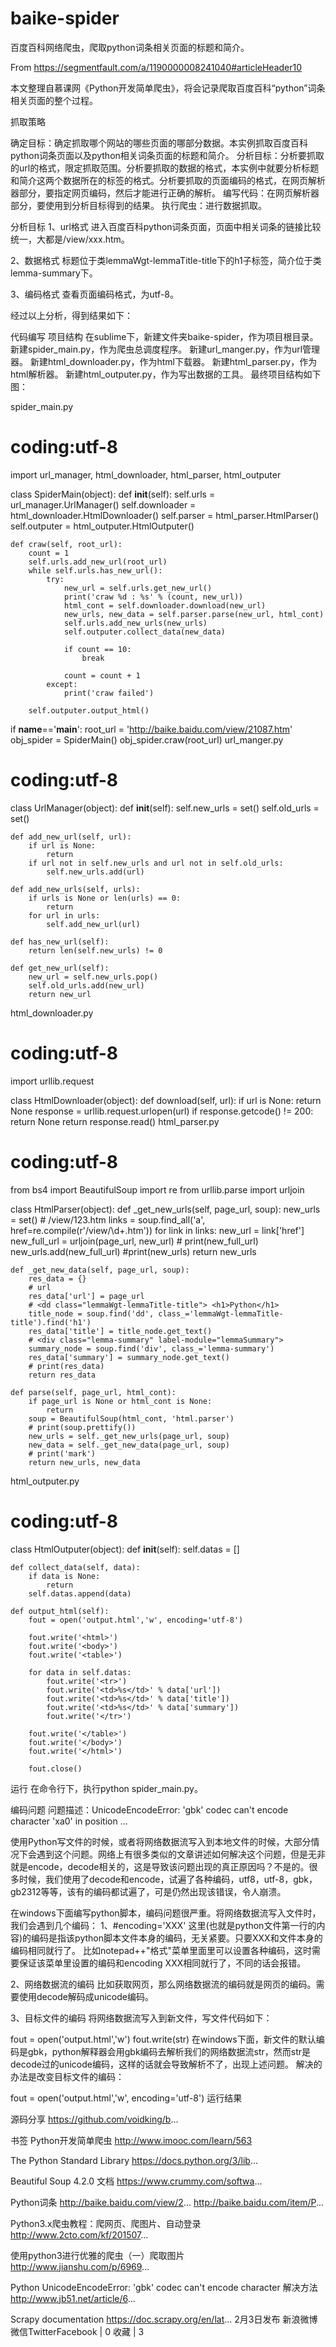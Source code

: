 # baike-spider
百度百科网络爬虫，爬取python词条相关页面的标题和简介。

From https://segmentfault.com/a/1190000008241040#articleHeader10

本文整理自慕课网《Python开发简单爬虫》，将会记录爬取百度百科“python”词条相关页面的整个过程。

抓取策略

确定目标：确定抓取哪个网站的哪些页面的哪部分数据。本实例抓取百度百科python词条页面以及python相关词条页面的标题和简介。
分析目标：分析要抓取的url的格式，限定抓取范围。分析要抓取的数据的格式，本实例中就要分析标题和简介这两个数据所在的标签的格式。分析要抓取的页面编码的格式，在网页解析器部分，要指定网页编码，然后才能进行正确的解析。
编写代码：在网页解析器部分，要使用到分析目标得到的结果。
执行爬虫：进行数据抓取。

分析目标
1、url格式
进入百度百科python词条页面，页面中相关词条的链接比较统一，大都是/view/xxx.htm。


2、数据格式
标题位于类lemmaWgt-lemmaTitle-title下的h1子标签，简介位于类lemma-summary下。



3、编码格式
查看页面编码格式，为utf-8。


经过以上分析，得到结果如下：


代码编写
项目结构
在sublime下，新建文件夹baike-spider，作为项目根目录。
新建spider_main.py，作为爬虫总调度程序。
新建url_manger.py，作为url管理器。
新建html_downloader.py，作为html下载器。
新建html_parser.py，作为html解析器。
新建html_outputer.py，作为写出数据的工具。
最终项目结构如下图：


spider_main.py
# coding:utf-8
import url_manager, html_downloader, html_parser, html_outputer

class SpiderMain(object):
    def __init__(self):
        self.urls = url_manager.UrlManager()
        self.downloader = html_downloader.HtmlDownloader()
        self.parser = html_parser.HtmlParser()
        self.outputer = html_outputer.HtmlOutputer()

    def craw(self, root_url):
        count = 1
        self.urls.add_new_url(root_url)
        while self.urls.has_new_url():
            try:
                new_url = self.urls.get_new_url()
                print('craw %d : %s' % (count, new_url))
                html_cont = self.downloader.download(new_url)
                new_urls, new_data = self.parser.parse(new_url, html_cont)
                self.urls.add_new_urls(new_urls)
                self.outputer.collect_data(new_data)

                if count == 10:
                    break

                count = count + 1
            except:
                print('craw failed')

        self.outputer.output_html()


if __name__=='__main__':
    root_url = 'http://baike.baidu.com/view/21087.htm'
    obj_spider = SpiderMain()
    obj_spider.craw(root_url)
url_manger.py
# coding:utf-8
class UrlManager(object):
    def __init__(self):
        self.new_urls = set()
        self.old_urls = set()

    def add_new_url(self, url):
        if url is None:
            return
        if url not in self.new_urls and url not in self.old_urls:
            self.new_urls.add(url)

    def add_new_urls(self, urls):
        if urls is None or len(urls) == 0:
            return
        for url in urls:
            self.add_new_url(url)

    def has_new_url(self):
        return len(self.new_urls) != 0

    def get_new_url(self):
        new_url = self.new_urls.pop()
        self.old_urls.add(new_url)
        return new_url
html_downloader.py
# coding:utf-8
import urllib.request

class HtmlDownloader(object):
    def download(self, url):
        if url is None:
            return None
        response = urllib.request.urlopen(url)
        if response.getcode() != 200:
            return None
        return response.read()
html_parser.py
# coding:utf-8
from bs4 import BeautifulSoup
import re
from urllib.parse import urljoin

class HtmlParser(object):
    def _get_new_urls(self, page_url, soup):
        new_urls = set()
        # /view/123.htm
        links = soup.find_all('a', href=re.compile(r'/view/\d+\.htm'))
        for link in links:
            new_url = link['href']
            new_full_url = urljoin(page_url, new_url)
            # print(new_full_url)
            new_urls.add(new_full_url)
        #print(new_urls)
        return new_urls

    def _get_new_data(self, page_url, soup):
        res_data = {}
        # url
        res_data['url'] = page_url
        # <dd class="lemmaWgt-lemmaTitle-title"> <h1>Python</h1>
        title_node = soup.find('dd', class_='lemmaWgt-lemmaTitle-title').find('h1')
        res_data['title'] = title_node.get_text()
        # <div class="lemma-summary" label-module="lemmaSummary">
        summary_node = soup.find('div', class_='lemma-summary')
        res_data['summary'] = summary_node.get_text()
        # print(res_data)
        return res_data

    def parse(self, page_url, html_cont):
        if page_url is None or html_cont is None:
            return
        soup = BeautifulSoup(html_cont, 'html.parser')
        # print(soup.prettify())
        new_urls = self._get_new_urls(page_url, soup)
        new_data = self._get_new_data(page_url, soup)
        # print('mark')
        return new_urls, new_data
html_outputer.py
# coding:utf-8
class HtmlOutputer(object):
    def __init__(self):
        self.datas = []

    def collect_data(self, data):
        if data is None:
            return
        self.datas.append(data)

    def output_html(self):
        fout = open('output.html','w', encoding='utf-8')

        fout.write('<html>')
        fout.write('<body>')
        fout.write('<table>')

        for data in self.datas:
            fout.write('<tr>')
            fout.write('<td>%s</td>' % data['url'])
            fout.write('<td>%s</td>' % data['title'])
            fout.write('<td>%s</td>' % data['summary'])
            fout.write('</tr>')

        fout.write('</table>')
        fout.write('</body>')
        fout.write('</html>')

        fout.close()
运行
在命令行下，执行python spider_main.py。

编码问题
问题描述：UnicodeEncodeError: 'gbk' codec can't encode character 'xa0' in position ...

使用Python写文件的时候，或者将网络数据流写入到本地文件的时候，大部分情况下会遇到这个问题。网络上有很多类似的文章讲述如何解决这个问题，但是无非就是encode，decode相关的，这是导致该问题出现的真正原因吗？不是的。很多时候，我们使用了decode和encode，试遍了各种编码，utf8，utf-8，gbk，gb2312等等，该有的编码都试遍了，可是仍然出现该错误，令人崩溃。

在windows下面编写python脚本，编码问题很严重。将网络数据流写入文件时，我们会遇到几个编码：
1、#encoding='XXX' 
这里(也就是python文件第一行的内容)的编码是指该python脚本文件本身的编码，无关紧要。只要XXX和文件本身的编码相同就行了。 
比如notepad++"格式"菜单里面里可以设置各种编码，这时需要保证该菜单里设置的编码和encoding XXX相同就行了，不同的话会报错。

2、网络数据流的编码
比如获取网页，那么网络数据流的编码就是网页的编码。需要使用decode解码成unicode编码。

3、目标文件的编码 
将网络数据流写入到新文件，写文件代码如下：

fout = open('output.html','w')
fout.write(str)
在windows下面，新文件的默认编码是gbk，python解释器会用gbk编码去解析我们的网络数据流str，然而str是decode过的unicode编码，这样的话就会导致解析不了，出现上述问题。 解决的办法是改变目标文件的编码：

fout = open('output.html','w', encoding='utf-8')
运行结果



源码分享
https://github.com/voidking/b...

书签
Python开发简单爬虫
http://www.imooc.com/learn/563

The Python Standard Library
https://docs.python.org/3/lib...

Beautiful Soup 4.2.0 文档
https://www.crummy.com/softwa...

Python词条
http://baike.baidu.com/view/2...
http://baike.baidu.com/item/P...

Python3.x爬虫教程：爬网页、爬图片、自动登录
http://www.2cto.com/kf/201507...

使用python3进行优雅的爬虫（一）爬取图片
http://www.jianshu.com/p/6969...

Python UnicodeEncodeError: 'gbk' codec can't encode character 解决方法
http://www.jb51.net/article/6...

Scrapy documentation
https://doc.scrapy.org/en/lat...
2月3日发布
新浪微博微信TwitterFacebook
  |   0 收藏  |  3
